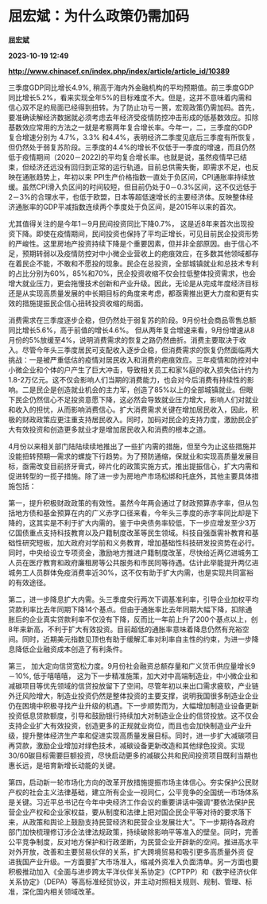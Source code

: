 # 屈宏斌：为什么政策仍需加码
**屈宏斌**

**2023-10-19 12:49**

**http://www.chinacef.cn/index.php/index/article/article_id/10389**

三季度GDP同比增长4.9%, 稍高于海内外金融机构的平均预期值。前三季度GDP同比增长5.2%，看来实现全年5%的目标难度不大。但是，这并不意味着内需和信心双不足的局面已经得到扭转。为了防止功亏一篑，宏观政策仍需加码。首先，要准确读解经济数据就必须考虑去年经济受疫情防控冲击形成的低基数效应。扣除基数效应常用的方法之一就是考察两年复合增长率。今年一，二，三季度的GDP复合增速分别为 4.7%，3.3% 和4.4%，表明经济二季度见底后三季度有所恢复，但仍然处于弱复苏阶段。三季度的4.4%的增长不仅低于一季度的增速，而且仍然低于疫情期间（2020－2022)的平均复合增长率。也就是说，虽然疫情早已结束，但经济还远没有回归到正常的运行轨道。目前总供需失衡，即需求不足，也反映在通胀趋势上，年初以来 PPI生产价格指数一直处于负区间，CPI通胀率持续放缓。虽然CPI滑入负区间的时间较短，但目前仍处于0－0.3%区间，这不仅远低于2－3%的合理水平，也低于欧盟，日本等超低速增长的主要经济体。反映整体经济通胀率的GDP平减指数连续两个季度处于负区间，是2015年以来的首次。

尤其值得关注的是今年1－9月民间投资同比下降0.7%， 这是近8年来首次出现投资下降。即使在疫情期间，民间投资也保持了平均正增长，可见目前民企投资形势的严峻性。这里房地产投资持续下降是个重要因素，但并非全部原因。由于信心不足，预期转弱以及疫情防控对中小微企业营收上的疤痕效应，在多数其他领域都存在着民企不能，不敢和不愿投的现象。民企在总投资，全部城镇就业和总技术专利的占比分别为60%，85%和70%，民企投资收缩不仅会拉低整体投资需求，也会增大就业压力，更会拖慢技术创新和产业升级。因此，无论是从完成年度经济目标还是从实现高质量发展的中长期目标的角度来考虑，都亟需推出更大力度和更有实效的措施提振民企信心扭转投资收缩的局面。

消费需求在三季度逐步企稳，但仍然处于弱复苏的阶段。9月份社会商品零售总额同比增长5.6%，高于前值的增长4.6%。 但从两年复合增速来看，9月份增速从8月份的5%放缓至4%，说明消费需求的恢复之路仍然曲折。消费主要取决于收入。尽管今年头三季度居民可支配收入逐步企稳，但消费需求的恢复仍然面临两大挑战：一是被严重低估的疫情对居民收入和消费的疤痕效应。三年疫情和防控对中小微企业和个体的户产生了巨大冲击，导致相关员工和家%庭的收入损失估计约为1.8-2万亿元。这不仅会影响人们当期的消费能力，也会对今后消费有持续性的影响。二是民企是创造就业机会的主力军，创造了85%以上的全部城镇就业。但眼下民企仍然信心不足投资意愿下降，这必然会导致就业压力增大，影响人们对就业和收入的担忧，从而影响消费信心。扩大消费需求关键在增加居民收入，因此，积极的财政政策应更注重支持居民收入。同时，加码对民企的支持力度，激励民企扩大有效投资和创造更多就业才是增加居民收入和消费的根本之道。

4月份以来相关部门陆陆续续地推出了一些扩内需的措施，但至今为止这些措施并没能扭转预期—需求的螺旋下行趋势。为了预防通缩，保就业和实现高质量发展目标，亟需改变目前挤牙膏式，碎片化的政策实施方式，推出提振信心，扩大内需和促进转型的一揽子措施。除了进一步为房地产市场松绑和托底外，其他主要具体措施包括：

第一，提升积极财政政策的有效性。虽然今年两会通过了财政预算赤字率，但从包括地方债和基金预算在内的广义赤字口径来看，今年头三季度的赤字率同比却是下降的，这其实是不利于扩大内需的。鉴于中央债务率较低，下一步应增发至少3万亿国债重点支持科技教育以及户籍制度改革等民生领域。科技自强亟需补教育和基础性研究短板，加大政府对学前和义务教育，增加基础性科技研发投资势在必行。同时，中央给设立专项资金，激励地方推进户籍制度改革，尽快给近两亿进城务工人员在医疗教育和政府廉租房等公共服务和市民同等待遇。估计此举能提升两亿进城务工人员群体免疫消费率近30%，这不仅有助于扩大内需，也是实现共同富裕的有效途径。

第二，进一步降息扩大内需。头三季度央行两次下调基准利率，引导企业加权平均贷款利率比去年同期下降14个基点。但由于通胀率比去年同期大幅下降，扣除通胀后的企业真实贷款利率不仅没有下降，反而比一年前上升了200个基点以上，创8年来新高，不利于扩大有效投资。目前超低的通胀率意味着降息仍然有充裕空间。同时，近期美元指数见顶也有助于缓解汇率对利率自主性的约束，为进一步降息降低企业融资成本创造了有利条件。

第三， 加大定向信贷宽松力度。9月份社会融资总额存量和广义货币供应量增长9－10%, 低于嘻嘻嘻， 这为下一步精准施策，加大对中高端制造业，中小微企业和减碳项目等优先领域的信贷投放留下了空间。尽管年初以来出口需求疲软，产业链外迁风险增大，制造业投资仍然是整体投资的主要支撑，说明我国很多制造业企业仍在困境中积极寻找产业升级的机遇。下一步顺势而为，大幅增加制造业设备更新投资低息贷款额度，引导和鼓励银行持续加大对制造业企业的信贷投放。这不仅会支持企业扩大有效投资，创造更多的正规就业岗位，而且也会加快制造业产业升级，提升整体经济生产率和促进实现高质量发展目标。同时，进一步扩大减碳项目再贷款，激励企业增加对绿色技术，减碳设备更新改造和其他绿色投资。实现30/60碳目标需要巨额投资，尽快启动更多的减碳公共和民间投资项目既利当期也惠长远，是培育新增长动能的关键。

第四，启动新一轮市场化方向的改革开放措施提振市场主体信心。夯实保护公民财产权的社会主义法律基础，建立所有企业一视同仁，公平竞争的全国统一市场体系是关键。习近平总书记在今年中央经济工作会议的重要讲话中强调“要依法保护民营企业产权和企业家权益，要从制度和法律上把对国企民企平等对待的要求落下来，从政策和舆论上鼓励支持民营经济和民营企业发展壮大“。下一步期待各政府部门加快梳理修订涉企法律法规政策，持续破除影响平等准入的壁垒。同时，完善公平竞争制度，反对地方保护和行政垄断，为民营企业开辟新的空间。推进高水平对外开放，改善和主要贸易伙伴的关系，扩大跨境贸易和吸引更多高质量外资 促进我国产业升级。一方面要扩大市场准入，缩减外资准入负面清单。另一方面也要积极推动加入《全面与进步跨太平洋伙伴关系协定》（CPTPP）和《数字经济伙伴关系协定》（DEPA）等高标准经贸协议，并主动对照相关规则、规制、管理、标准，深化国内相关领域改革。